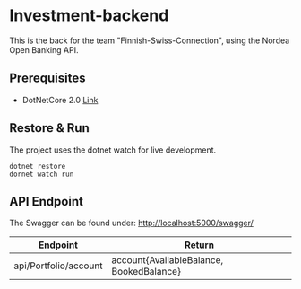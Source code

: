 # Investment-backend

This is the back for the team "Finnish-Swiss-Connection", using the Nordea Open Banking API.

## Prerequisites

- DotNetCore 2.0 [Link](https://www.microsoft.com/net/)

## Restore & Run
The project uses the dotnet watch for live development.
 
```
dotnet restore
dornet watch run
```

## API Endpoint

The Swagger can be found under: [http://localhost:5000/swagger/](http://localhost:5000/swagger/)

| Endpoint | Return |
|-|-|
|api/Portfolio/account| account{AvailableBalance, BookedBalance}|
